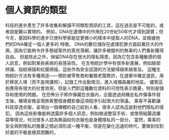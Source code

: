 # 個人資訊的類型

科技的進步產生了許多收集和解讀不同類型資訊的工具，這在過去是不可能的，或者說是難以實現的。 例如，DNA在遺傳中的作用在20世紀50年代才得到證實；但今天，基因科學的進步已使科學家能從更微小的樣本中提取人的DNA，並根據他們的DNA確定一個人更多的 特徵。 DNA的數位儲存在處理犯罪方面起著巨大的作用，因為它能夠令許多懸疑案件的真兇落網，讓許多被錯判的無辜的人們重新獲得自由。 但是除此之外，保留DNA存在很大的隱私隱患，因為它包含各種敏感的個人訊息，例如對某些疾病的易感染性。 在生物統計學中有很多新進展，例如臉部辨識、指紋掃描和虹膜掃描，這些作為安全認證的方法變得越來越普及。 這種生物統計方法有多種用途——預防被零售商和餐館老闆欺詐，在選舉中確定選民，用於移民入境（而不是用護照），記錄工作出勤情況，進入戒備森嚴的地區。 儘管這些應用有很大的社會效用，但是人們對這種數位資料的可控性表示擔憂，特別是儲存和使用的問題。 在恐怖分子將炸彈藏在衣服內，企圖透過飛機走私炸彈事件發生後，機場安檢呈現旅客整個身體影像這項程序引起很大的爭議。 乘客不喜歡讓科技穿透衣服，呈現出一個裸體的自己給別人看，很多人認為這是對他們隱私的侵犯。 因為這些影像能夠透露許多個人訊息，例如做過整容手術、或使用結腸造瘻袋等情況，何況很多人認為無論如何衣服也是身體隱私的一部分。 當然，乘客的安全與對隱私的擔憂之間必須形成一種平衡，但是在變化迅速的時代，要做到恰到好處的平衡是極其困難的。
